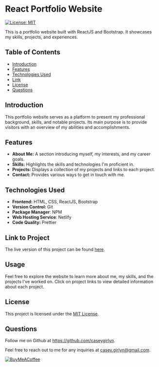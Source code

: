 # React Portfolio Website
[![License: MIT](https://img.shields.io/badge/License-MIT-yellow.svg?style=for-the-badge)](https://opensource.org/licenses/MIT)

This is a portfolio website built with ReactJS and Bootstrap. It showcases my skills, projects, and experiences.

## Table of Contents

- [Introduction](#introduction)
- [Features](#features)
- [Technologies Used](#technologies-used)
- [Link](#link-to-project)
- [License](#license)
- [Questions](#questions)

## Introduction

This portfolio website serves as a platform to present my professional background, skills, and notable projects. Its main purpose is to provide visitors with an overview of my abilities and accomplishments.

## Features

- **About Me:** A section introducing myself, my interests, and my career goals.
- **Skills:** Highlights the skills and technologies I'm proficient in.
- **Projects:** Displays a collection of my projects and links to each project.
- **Contact:** Provides various ways to get in touch with me.

## Technologies Used

- **Frontend:** HTML, CSS, ReactJS, Bootstrap
- **Version Control:** Git
- **Package Manager**: NPM
- **Web Hosting Service**: Netlify
- **Code Quality:** Prettier

## Link to Project

The live version of this project can be found [here](https://girlyncasey.netlify.app/).

## Usage

Feel free to explore the website to learn more about me, my skills, and the projects I've worked on. Click on project links to view detailed information about each project.

## License

This project is licensed under the [MIT License](LICENSE).

## Questions
Follow me on Github at https://github.com/caseygirlyn.

Feel free to reach out to me for any inquiries at [casey.girlyn@gmail.com](mailto:casey.girlyn@gmail.com).

[![BuyMeACoffee](https://img.shields.io/badge/Buy%20Me%20a%20Coffee-ffdd00?style=for-the-badge&logo=buy-me-a-coffee&logoColor=black)](https://www.buymeacoffee.com/caseygirlyn)